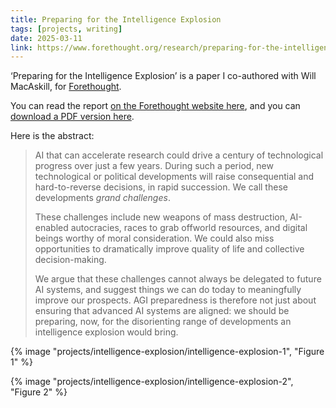 ```yaml
---
title: Preparing for the Intelligence Explosion
tags: [projects, writing]
date: 2025-03-11
link: https://www.forethought.org/research/preparing-for-the-intelligence-explosion
---
```


‘Preparing for the Intelligence Explosion’ is a paper I co-authored with Will MacAskill, for [Forethought](https://www.forethought.org/).

You can read the report [on the Forethought website here](https://www.forethought.org/research/preparing-for-the-intelligence-explosion), and you can [download a PDF version here](https://www.forethought.org/research/preparing-for-the-intelligence-explosion.pdf).

Here is the abstract:

> AI that can accelerate research could drive a century of technological progress over just a few years. During such a period, new technological or political developments will raise consequential and hard-to-reverse decisions, in rapid succession. We call these developments *grand challenges*.
>
> These challenges include new weapons of mass destruction, AI-enabled autocracies, races to grab offworld resources, and digital beings worthy of moral consideration. We could also miss opportunities to dramatically improve quality of life and collective decision-making.
>
> We argue that these challenges cannot always be delegated to future AI systems, and suggest things we can do today to meaningfully improve our prospects. AGI preparedness is therefore not just about ensuring that advanced AI systems are aligned: we should be preparing, now, for the disorienting range of developments an intelligence explosion would bring.

{% image "projects/intelligence-explosion/intelligence-explosion-1", "Figure 1" %}

{% image "projects/intelligence-explosion/intelligence-explosion-2", "Figure 2" %}
